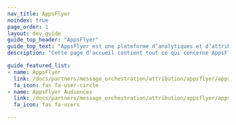 ```yaml
---
nav_title: AppsFlyer
noindex: true
page_order: 1
layout: dev_guide
guide_top_header: "AppsFlyer"
guide_top_text: "AppsFlyer est une plateforme d’analytiques et d’attribution de marketing mobile qui vous aide à analyser et à optimiser vos applications grâce à des analytiques marketing, à l’attribution mobile et à la création de liens profonds."
description: "Cette page d’accueil contient tout ce qui concerne AppsFlyer, y compris les instructions d’intégration et la manière de tirer parti des audiences AppsFlyer."

guide_featured_list:
- name: AppsFlyer
  link: /docs/partners/message_orchestration/attribution/appsflyer/appsflyer/
  fa_icon: fas fa-user-circle
- name: AppsFlyer Audiences
  link: /docs/partners/message_orchestration/attribution/appsflyer/appsflyer_audiences/
  fa_icon: fas fa-users

---
```

<br>